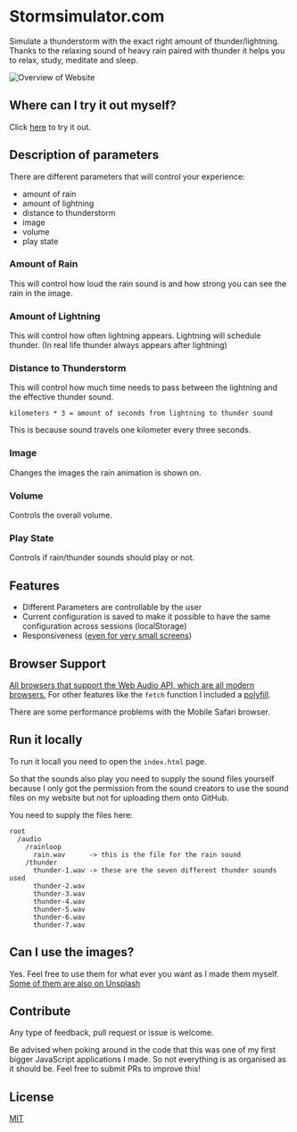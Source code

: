 # Stormsimulator.com
Simulate a thunderstorm with the exact right amount of thunder/lightning. Thanks to the relaxing sound of heavy rain paired with thunder it helps you to relax, study, meditate and sleep.

![Overview of Website](https://user-images.githubusercontent.com/16801528/47524755-ca474900-d89b-11e8-8395-490501621364.jpg)

## Where can I try it out myself?
Click [here](https://stormsimulator.com) to try it out.

## Description of parameters
There are different parameters that will control your experience:
- amount of rain
- amount of lightning
- distance to thunderstorm
- image
- volume
- play state

### Amount of Rain

This will control how loud the rain sound is and how strong you can see the rain in the image.

### Amount of Lightning

This will control how often lightning appears. Lightning will schedule thunder. (In real life thunder always appears after lightning)

### Distance to Thunderstorm

This will control how much time needs to pass between the lightning and the effective thunder sound.

`kilometers * 3 = amount of seconds from lightning to thunder sound`

This is because sound travels one kilometer every three seconds.

### Image
Changes the images the rain animation is shown on.

### Volume
Controls the overall volume.

### Play State
Controls if rain/thunder sounds should play or not.

## Features

- Different Parameters are controllable by the user
- Current configuration is saved to make it possible to have the same configuration across sessions (localStorage)
- Responsiveness ([even for very small screens](https://user-images.githubusercontent.com/16801528/47529436-15ffef80-d8a8-11e8-8429-9677825539ca.jpg))


## Browser Support
[All browsers that support the Web Audio API, which are all modern browsers.](https://caniuse.com/#search=web%20audio)
For other features like the `fetch` function I included a [polyfill](https://en.m.wikipedia.org/wiki/Polyfill_(programming)).

There are some performance problems with the Mobile Safari browser.

## Run it locally
To run it locall you need to open the `index.html` page.

So that the sounds also play you need to supply the sound files yourself because I only got the permission from the sound creators to use the sound files on my website but not for uploading them onto GitHub.

You need to supply the files here:
```
root
  /audio
    /rainloop
      rain.wav      -> this is the file for the rain sound
    /thunder
      thunder-1.wav -> these are the seven different thunder sounds used
      thunder-2.wav 
      thunder-3.wav
      thunder-4.wav
      thunder-5.wav
      thunder-6.wav
      thunder-7.wav
```

## Can I use the images?
Yes. Feel free to use them for what ever you want as I made them myself. [Some of them are also on Unsplash](https://images.unsplash.com/photo-1510426392066-77bde1359ef1?ixlib=rb-0.3.5&s=e61846ded235d15361a7f9fa9bda5cd7&auto=format&fit=crop&w=1500&q=80)

## Contribute
Any type of feedback, pull request or issue is welcome.

Be advised when poking around in the code that this was one of my first bigger JavaScript applications I made. So not everything is as organised as it should be. Feel free to submit PRs to improve this!

## License
[MIT](https://tldrlegal.com/license/mit-license)
